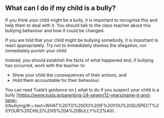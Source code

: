 ##  What can I do if my child is a bully?

If you think your child might be a bully, it is important to recognise this
and help them to deal with it. You should talk to the class teacher about this
bullying behaviour and how it could be changed.

If you are told that your child might be bullying somebody, it is important to
react appropriately. Try not to immediately dismiss the allegation, nor
immediately punish your child.

Instead, you should establish the facts of what happened and, if bullying has
occurred, work with the teacher to:

  * Show your child the consequences of their actions, and 
  * Hold them accountable for their behaviour. 

You can read Tusla’s guidance on [ what to do if you suspect your child is a
bully ](https://www.tusla.ie/parenting-24-seven/12-years/name-it-and-tame-
it/bullying/#:~:text=WHAT%20TO%20DO%20IF%20YOU%20SUSPECT%20YOUR%20CHILD%20IS%20A%20BULLY%C2%A0)
.
